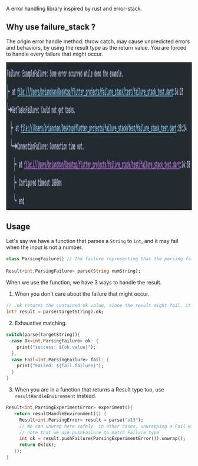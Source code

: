 A error handling library inspired by rust and error-stack.

## Why use failure_stack ?
The origin error handle method: throw catch, may cause unpredicted errors and behaviors,
 by using the result type as the return value. You are forced to handle every failure that might 
occur. 


<p>
  <img src="https://github.com/SpeedReach/failure_stack/blob/main/doc/example-1.jpeg?raw=true"
    alt="An image of the failure stack" height="400"/>
</p>

## Usage

Let's say we have a function that parses a `String` to `int`, and it may fail when the input is not a number.
```dart
class ParsingFailure{} // The failure representing that the parsing failed

Result<int,ParsingFailure> parse(String numString);

```
When we use the function, we have 3 ways to handle the result.

1. When you don't care about the failure that might occur.
```dart
// .ok returns the contained ok value, since the result might fail, it is a nullable type.
int? result = parse(targetString).ok;
```
2. Exhaustive matching.
```dart
switch(parse(targetString)){
  case Ok<int,ParsingFailure> ok: {
    print("success: ${ok.value}");
  },  
  case Fail<int,ParsingFailure> fail: {
    print("Failed: ${fail.failure}");
  } 
}
```
3. When you are in a function that returns a Result type too,
use `resultHandleEnvironment` instead.
```dart
Result<int,ParsingExperimentError> experiment(){
   return resultHandleEnvironment(() {
     Result<int,ParsingError> result = parse("o13");
     // We can unwrap here safely, in other cases, unwrapping a Fail will throw error.
     // note that we use pushFailure to match Failure type
     int ok = result.pushFailure(ParsingExperimentError()).unwrap();
     return Ok(ok);
   });
}
```

